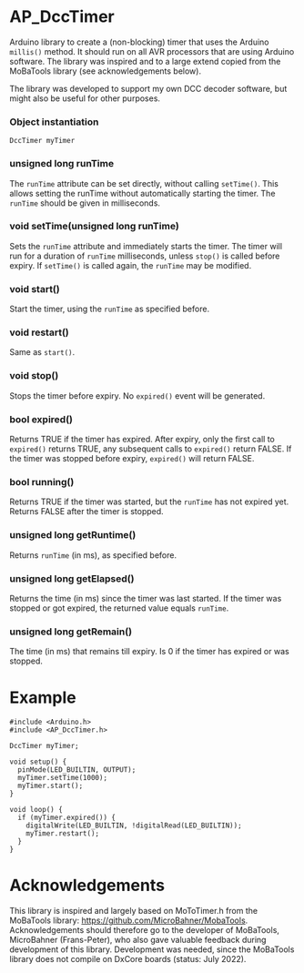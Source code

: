 # AP_DccTimer #

Arduino library to create a (non-blocking) timer that uses the Arduino `millis()` method. It should run on all AVR processors that are using Arduino software. The library was inspired and to a large extend copied from the MoBaTools library (see acknowledgements below).

The library was developed to support my own DCC decoder software, but might also be useful for other purposes.

### Object instantiation ###
`DccTimer myTimer`

### unsigned long runTime ###
The `runTime` attribute can be set directly, without calling `setTime()`.
This allows setting the runTime without automatically starting the timer.
The `runTime` should be given in milliseconds.

### void setTime(unsigned long runTime) ###
Sets the `runTime` attribute and immediately starts the timer.
The timer will run for a duration of `runTime` milliseconds, unless `stop()` is called before expiry.
If `setTime()` is called again, the `runTime` may be modified.

### void start() ###
Start the timer, using the `runTime` as specified before.

### void restart() ###
Same as `start()`.

### void stop() ###
Stops the timer before expiry. No `expired()` event will be generated.

### bool expired() ###
Returns TRUE if the timer has expired. After expiry, only the first call to `expired()` returns TRUE, any subsequent calls to `expired()` return FALSE. If the timer was stopped before expiry, `expired()` will return FALSE.

### bool running() ###
Returns TRUE if the timer was started, but the `runTime` has not expired yet. Returns FALSE after the timer is stopped.

### unsigned long getRuntime() ###
Returns `runTime` (in ms), as specified before.

### unsigned long getElapsed() ###
Returns the time (in ms) since the timer was last started. If the timer was stopped or got expired, the returned value equals `runTime`.  

### unsigned long getRemain() ###
The time (in ms) that remains till expiry. Is 0 if the timer has expired or was stopped.

# Example #
````
#include <Arduino.h>
#include <AP_DccTimer.h>

DccTimer myTimer;

void setup() {
  pinMode(LED_BUILTIN, OUTPUT);    
  myTimer.setTime(1000);
  myTimer.start();
}

void loop() {
  if (myTimer.expired()) {
    digitalWrite(LED_BUILTIN, !digitalRead(LED_BUILTIN));
    myTimer.restart();
  }
}
````

# Acknowledgements #
This library is inspired and largely based on MoToTimer.h from the MoBaTools library: https://github.com/MicroBahner/MobaTools. Acknowledgements should therefore go to the developer of MoBaTools,  MicroBahner (Frans-Peter), who also gave valuable feedback during development of this library.
Development  was needed, since the MoBaTools library does not compile on DxCore boards (status: July 2022).
